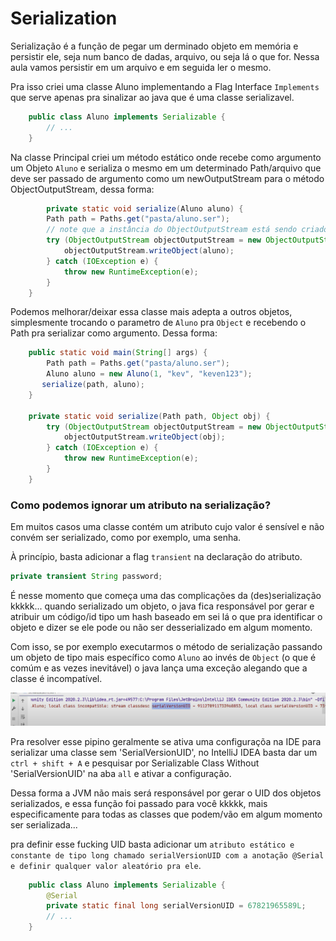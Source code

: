 # Serialization

Serialização é a função de pegar um derminado objeto em memória e persistir ele, seja num banco de dadas, arquivo, ou seja lá o que for.
Nessa aula vamos persistir em um arquivo e em seguida ler o mesmo.

Pra isso criei uma classe Aluno implementando a Flag Interface `Implements` que serve apenas pra sinalizar ao java que é uma classe serializavel.

```java
    public class Aluno implements Serializable {
        // ...
    }
```

Na classe Principal criei um método estático onde recebe como argumento um Objeto `Aluno` e serializa o mesmo em um determinado Path/arquivo que deve ser passado de argumento como um newOutputStream para o método ObjectOutputStream, dessa forma:

```java
        private static void serialize(Aluno aluno) {
        Path path = Paths.get("pasta/aluno.ser");
        // note que a instância do ObjectOutputStream está sendo criado dentro de um Try With Resources pra aproveitar o fato de que ele pode lançar um IOException como também ele deve ser fechado no fim da execução, afinal, ele é um Stream.
        try (ObjectOutputStream objectOutputStream = new ObjectOutputStream(Files.newOutputStream(path))) {
            objectOutputStream.writeObject(aluno);
        } catch (IOException e) {
            throw new RuntimeException(e);
        }
    }
```

Podemos melhorar/deixar essa classe mais adepta a outros objetos, simplesmente trocando o parametro de `Aluno` pra `Object` e recebendo o Path pra serializar como argumento. Dessa forma:

```java
    public static void main(String[] args) {
        Path path = Paths.get("pasta/aluno.ser");
        Aluno aluno = new Aluno(1, "kev", "keven123");
       serialize(path, aluno);
    }

    private static void serialize(Path path, Object obj) {
        try (ObjectOutputStream objectOutputStream = new ObjectOutputStream(Files.newOutputStream(path))) {
            objectOutputStream.writeObject(obj);
        } catch (IOException e) {
            throw new RuntimeException(e);
        }
    }
```

### Como podemos ignorar um atributo na serialização?

Em muitos casos uma classe contém um atributo cujo valor é sensível e não convém ser serializado, como por exemplo, uma senha.

À princípio, basta adicionar a flag `transient` na declaração do atributo.

```java
private transient String password;
```

É nesse momento que começa uma das complicações da (des)serialização kkkkk... quando serializado um objeto, o java fica responsável por gerar e atribuir um código/id tipo um hash baseado em sei lá o que pra identificar o objeto e dizer se ele pode ou não ser desserializado em algum momento.

Com isso, se por exemplo executarmos o método de serialização passando um objeto de tipo mais específico como `Aluno` ao invés de `Object` (o que é comúm e as vezes inevitável) o java lança uma exceção alegando que a classe é incompatível.

![alt](./img/serialize%20incompatible%20class%20exception%20.png)

Pra resolver esse pipino geralmente se ativa uma configuraçõa na IDE para serializar uma classe sem 'SerialVersionUID', no IntelliJ IDEA basta dar um `ctrl + shift + A` e pesquisar por Serializable Class Without 'SerialVersionUID' na aba `all` e ativar a configuração.

Dessa forma a JVM não mais será responsável por gerar o UID dos objetos serializados, e essa função foi passado para você kkkkk, mais especificamente para todas as classes que podem/vão em algum momento ser serializada...

pra definir esse fucking UID basta adicionar um `atributo estático e constante de tipo long chamado serialVersionUID com a anotação @Serial e definir qualquer valor aleatório pra ele`.

```java
    public class Aluno implements Serializable {
        @Serial
        private static final long serialVersionUID = 67821965589L;
        // ...
    }
```